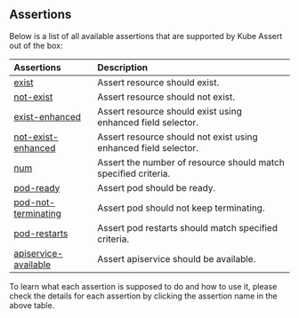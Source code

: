 ## Assertions

Below is a list of all available assertions that are supported by Kube Assert out of the box:

| Assertions                                                | Description
|:----------------------------------------------------------|:-----------
| [exist](assertions/exist.md)                              | Assert resource should exist.
| [not-exist](assertions/not-exist.md)                             | Assert resource should not exist.
| [exist-enhanced](assertions/exist-enhanced.md)            | Assert resource should exist using enhanced field selector.
| [not-exist-enhanced](assertions/not-exist-enhanced.md)    | Assert resource should not exist using enhanced field selector.
| [num](assertions/num.md)                                  | Assert the number of resource should match specified criteria.
| [pod-ready](assertions/pod-ready.md)                      | Assert pod should be ready.
| [pod-not-terminating](assertions/pod-not-terminating.md)  | Assert pod should not keep terminating.
| [pod-restarts](assertions/pod-restarts.md)                | Assert pod restarts should match specified criteria.
| [apiservice-available](assertions/apiservice-available.md)| Assert apiservice should be available.

To learn what each assertion is supposed to do and how to use it, please check the details for each assertion by clicking the assertion name in the above table.
